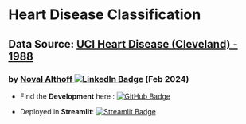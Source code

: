 # Heart Disease Classification
## Data Source: [UCI Heart Disease (Cleveland) - 1988](https://archive.ics.uci.edu/dataset/45/heart+disease)
### by [Noval Althoff ![LinkedIn Badge](https://img.shields.io/badge/LinkedIn-blue?style=flat&logo=linkedin&logoColor=white)](https://www.linkedin.com/in/novalalthoff/) (Feb 2024)

- Find the **Development** here : [![GitHub Badge](https://img.shields.io/badge/GitHub-grey?style=flat&logo=github&logoColor=white)](https://github.com/novalalthoff/uci-heart-disease-classification/tree/main)

- Deployed in **Streamlit**: [![Streamlit Badge](https://img.shields.io/badge/Streamlit-red?style=flat&logo=streamlit&logoColor=white)](https://uci-heart-disease-classification.streamlit.app/)
